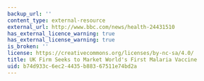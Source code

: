```yaml
---
backup_url: ''
content_type: external-resource
external_url: http://www.bbc.com/news/health-24431510
has_external_licence_warning: true
has_external_license_warning: true
is_broken: ''
license: https://creativecommons.org/licenses/by-nc-sa/4.0/
title: UK Firm Seeks to Market World's First Malaria Vaccine
uid: b74d933c-6ec2-4435-b883-67511e74bd2a
---
```

